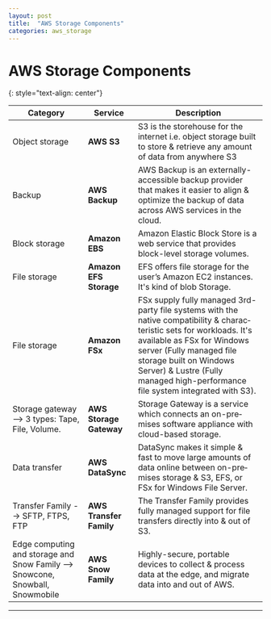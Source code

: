 ```yaml
---
layout: post
title:  "AWS Storage Components"
categories: aws_storage
---
```


# AWS Storage Components
{: style="text-align: center"}

| Category | Service | Descri­ption |
| --- | --- | --- | 
| Object storage | **AWS S3** | S3 is the storehouse for the internet i.e. object storage built to store & retrieve any amount of data from anywhere S3 |
| Backup |**AWS Backup**  | AWS Backup is an extern­all­y-a­cce­ssible backup provider that makes it easier to align & optimize the backup of data across AWS services in the cloud.|
| Block storage | **Amazon EBS** | Amazon Elastic Block Store is a web service that provides block-­level storage volumes. |
| File storage | **Amazon EFS Storage** | EFS offers file storage for the user’s Amazon EC2 instances. It's kind of blob Storage.|
| File storage | **Amazon FSx** |  FSx supply fully managed 3rd-party file systems with the native compat­ibility & charac­ter­istic sets for workloads. It's available as FSx for Windows server (Fully managed file storage built on Windows Server) & Lustre (Fully managed high-p­erf­ormance file system integrated with S3).|
| Storage gateway --> 3 types: Tape, File, Volume. | **AWS Storage Gateway** | Storage Gateway is a service which connects an on-pre­mises software appliance with cloud-­based storage.|
| Data transfer | **AWS DataSync** | DataSync makes it simple & fast to move large amounts of data online between on-pre­mises storage & S3, EFS, or FSx for Windows File Server.|
| Transfer Family --> SFTP, FTPS, FTP | **AWS Transfer Family** | The Transfer Family provides fully managed support for file transfers directly into & out of S3. |
| Edge computing and storage and Snow Family --> Snowcone, Snowball, Snowmobile | **AWS Snow Family** | Highly­-se­cure, portable devices to collect & process data at the edge, and migrate data into and out of AWS.|

---